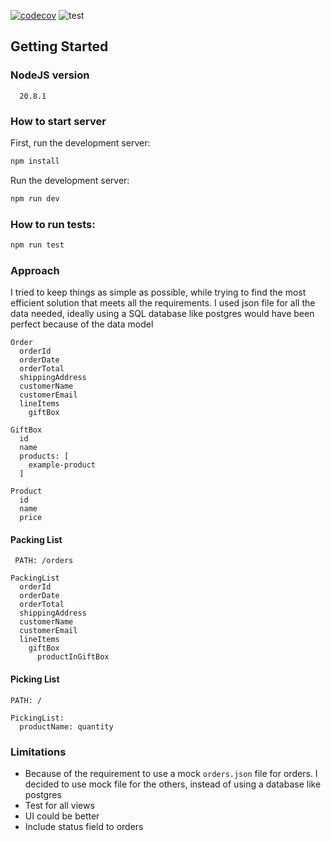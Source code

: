 [![codecov](https://codecov.io/gh/sofiengwin/warehouse-mgt/graph/badge.svg?token=NXNS6HTZ3C)](https://codecov.io/gh/sofiengwin/warehouse-mgt)
![test](https://github.com/github/docs/actions/workflows/test.yml/badge.svg)

## Getting Started
### NodeJS version
```
  20.8.1
```

### How to start server

First, run the development server:
```bash
npm install
```

Run the development server:
```bash
npm run dev
```

### How to run tests:
```bash
npm run test
```

### Approach
I tried to keep things as simple as possible, while trying to find the most efficient solution that meets all the requirements. I used json file for all the data needed, ideally using a SQL database like postgres would have been perfect because of the data model

```
Order
  orderId
  orderDate
  orderTotal
  shippingAddress
  customerName
  customerEmail
  lineItems
    giftBox

GiftBox
  id
  name
  products: [
    example-product
  ]

Product
  id
  name
  price
```
#### Packing List
```
 PATH: /orders

PackingList
  orderId
  orderDate
  orderTotal
  shippingAddress
  customerName
  customerEmail
  lineItems
    giftBox
      productInGiftBox
```
#### Picking List
```
PATH: /

PickingList:
  productName: quantity
```

### Limitations
- Because of the requirement to use a mock `orders.json` file for orders. I decided to use mock file for the others, instead of using a database like postgres
- Test for all views
- UI could be better
- Include status field to orders


